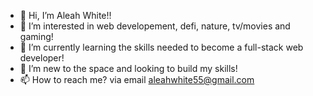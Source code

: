 - 👋 Hi, I’m Aleah White!!
- 👀 I’m interested in web developement, defi, nature, tv/movies and gaming!
- 🌱 I’m currently learning the skills needed to become a full-stack web developer!
- 💞️ I’m new to the space and looking to build my skills!
- 📫 How to reach me? via email aleahwhite55@gmail.com
  
<!---
aleahwhite/aleahwhite is a ✨ special ✨ repository because its `README.md` (this file) appears on your GitHub profile.
You can click the Preview link to take a look at your changes.
--->
